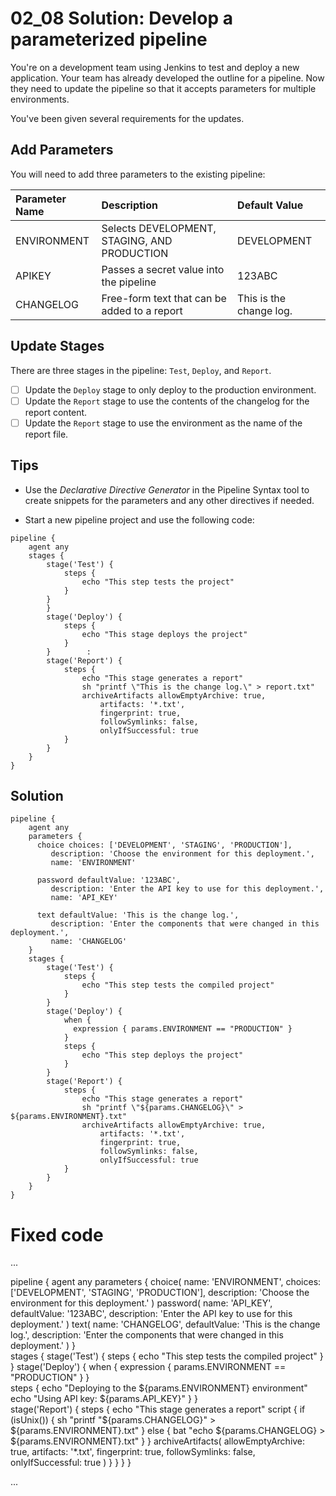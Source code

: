 # 02_08 Solution: Develop a parameterized pipeline

You're on a development team using Jenkins to test and deploy a new application. Your team has already developed the outline for a pipeline. Now they need to update the pipeline so that it accepts parameters for multiple environments.

You've been given several requirements for  the updates.

## Add Parameters
You will need to add three parameters to the existing pipeline:

|Parameter Name|Description|Default Value|
|:--|:--|:--|
|ENVIRONMENT|Selects DEVELOPMENT, STAGING, AND PRODUCTION|DEVELOPMENT|
|APIKEY|Passes a secret value into the pipeline|123ABC|
|CHANGELOG|Free-form text that can be added to a report|This is the change log.|

## Update Stages

There are three stages in the pipeline: `Test`, `Deploy`, and `Report`.

- [ ] Update the `Deploy` stage to only deploy to the production environment.
- [ ] Update the `Report` stage to use the contents of the changelog for the report content.
- [ ] Update the `Report` stage to use the environment as the name of the report file.

## Tips
- Use the *Declarative Directive Generator* in the Pipeline Syntax tool to create snippets for the parameters and any other directives if needed.

- Start a new pipeline project and use the following code:
```Jenkinsfile
pipeline {
    agent any
    stages {
        stage('Test') {
            steps {
                echo "This step tests the project"
            }
        }
        }
        stage('Deploy') {
            steps {
                echo "This stage deploys the project"
            }
        }        :
        stage('Report') {
            steps {
                echo "This stage generates a report"
                sh "printf \"This is the change log.\" > report.txt"
                archiveArtifacts allowEmptyArchive: true,
                    artifacts: '*.txt',
                    fingerprint: true,
                    followSymlinks: false,
                    onlyIfSuccessful: true
            }
        }
    }
}
```

## Solution
```Jenkinsfile
pipeline {
    agent any
    parameters {
      choice choices: ['DEVELOPMENT', 'STAGING', 'PRODUCTION'], 
         description: 'Choose the environment for this deployment.', 
         name: 'ENVIRONMENT'
      
      password defaultValue: '123ABC', 
         description: 'Enter the API key to use for this deployment.', 
         name: 'API_KEY'
      
      text defaultValue: 'This is the change log.', 
         description: 'Enter the components that were changed in this deployment.', 
         name: 'CHANGELOG'
    }    
    stages {
        stage('Test') {
            steps {
                echo "This step tests the compiled project"
            }
        }
        stage('Deploy') {
            when {
              expression { params.ENVIRONMENT == "PRODUCTION" }
            }            
            steps {
                echo "This step deploys the project"
            }
        }        
        stage('Report') {
            steps {
                echo "This stage generates a report"
                sh "printf \"${params.CHANGELOG}\" > ${params.ENVIRONMENT}.txt"
                archiveArtifacts allowEmptyArchive: true, 
                    artifacts: '*.txt', 
                    fingerprint: true, 
                    followSymlinks: false, 
                    onlyIfSuccessful: true
            }
        }
    }
}
```



# Fixed code
...

pipeline {
    agent any
    parameters {
        choice(
            name: 'ENVIRONMENT',
            choices: ['DEVELOPMENT', 'STAGING', 'PRODUCTION'], 
            description: 'Choose the environment for this deployment.'
        )
        password(
            name: 'API_KEY',
            defaultValue: '123ABC', 
            description: 'Enter the API key to use for this deployment.'
        )
        text(
            name: 'CHANGELOG',
            defaultValue: 'This is the change log.', 
            description: 'Enter the components that were changed in this deployment.'
        )
    }    
    stages {
        stage('Test') {
            steps {
                echo "This step tests the compiled project"
            }
        }
        stage('Deploy') {
            when {
                expression { params.ENVIRONMENT == "PRODUCTION" }
            }            
            steps {
                echo "Deploying to the ${params.ENVIRONMENT} environment"
                echo "Using API key: ${params.API_KEY}"
            }
        }        
        stage('Report') {
            steps {
                echo "This stage generates a report"
                script {
                    if (isUnix()) {
                        sh "printf \"${params.CHANGELOG}\" > ${params.ENVIRONMENT}.txt"
                    } else {
                        bat "echo ${params.CHANGELOG} > ${params.ENVIRONMENT}.txt"
                    }
                }
                archiveArtifacts(
                    allowEmptyArchive: true, 
                    artifacts: '*.txt', 
                    fingerprint: true, 
                    followSymlinks: false, 
                    onlyIfSuccessful: true
                )
            }
        }
    }
}


...